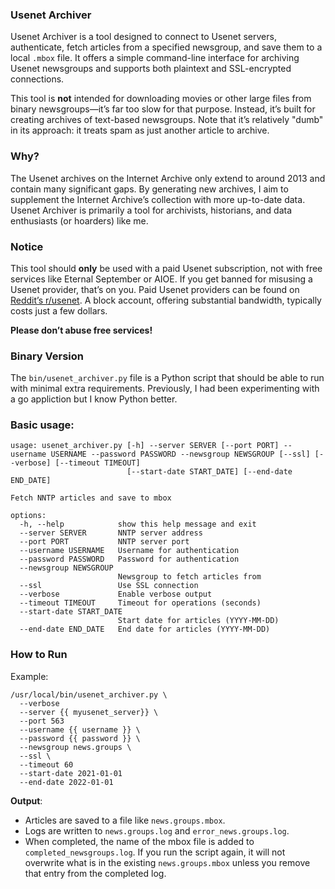 ### Usenet Archiver

Usenet Archiver is a tool designed to connect to Usenet servers, authenticate, fetch articles from a specified newsgroup, and save them to a local `.mbox` file. It offers a simple command-line interface for archiving Usenet newsgroups and supports both plaintext and SSL-encrypted connections.

This tool is **not** intended for downloading movies or other large files from binary newsgroups—it’s far too slow for that purpose. Instead, it’s built for creating archives of text-based newsgroups. Note that it’s relatively "dumb" in its approach: it treats spam as just another article to archive.

### Why?

The Usenet archives on the Internet Archive only extend to around 2013 and contain many significant gaps. By generating new archives, I aim to supplement the Internet Archive’s collection with more up-to-date data. Usenet Archiver is primarily a tool for archivists, historians, and data enthusiasts (or hoarders) like me.

### Notice

This tool should **only** be used with a paid Usenet subscription, not with free services like Eternal September or AIOE. If you get banned for misusing a Usenet provider, that’s on you. Paid Usenet providers can be found on [Reddit’s r/usenet](https://www.reddit.com/r/usenet/). A block account, offering substantial bandwidth, typically costs just a few dollars.

**Please don’t abuse free services!**

### Binary Version

The `bin/usenet_archiver.py` file is a Python script that should be able to run with minimal extra requirements. Previously, I had been experimenting with a go appliction but I know Python better.

### Basic usage:

```
usage: usenet_archiver.py [-h] --server SERVER [--port PORT] --username USERNAME --password PASSWORD --newsgroup NEWSGROUP [--ssl] [--verbose] [--timeout TIMEOUT]
                          [--start-date START_DATE] [--end-date END_DATE]

Fetch NNTP articles and save to mbox

options:
  -h, --help            show this help message and exit
  --server SERVER       NNTP server address
  --port PORT           NNTP server port
  --username USERNAME   Username for authentication
  --password PASSWORD   Password for authentication
  --newsgroup NEWSGROUP
                        Newsgroup to fetch articles from
  --ssl                 Use SSL connection
  --verbose             Enable verbose output
  --timeout TIMEOUT     Timeout for operations (seconds)
  --start-date START_DATE
                        Start date for articles (YYYY-MM-DD)
  --end-date END_DATE   End date for articles (YYYY-MM-DD)
```

### How to Run

Example:

```
/usr/local/bin/usenet_archiver.py \
  --verbose
  --server {{ myusenet_server}} \
  --port 563 
  --username {{ username }} \
  --password {{ password }} \
  --newsgroup news.groups \
  --ssl \
  --timeout 60
  --start-date 2021-01-01
  --end-date 2022-01-01
```

**Output**:
   - Articles are saved to a file like `news.groups.mbox`.
   - Logs are written to `news.groups.log` and `error_news.groups.log`.
   - When completed, the name of the mbox file is added to `completed_newsgroups.log`. If you run the script again, it will not overwrite what is in the existing `news.groups.mbox` unless you remove that entry from the completed log.

